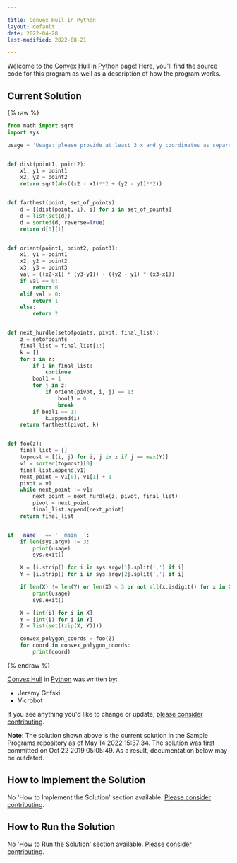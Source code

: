 ```yaml
---

title: Convex Hull in Python
layout: default
date: 2022-04-28
last-modified: 2022-08-21

---
```


Welcome to the [Convex Hull](https://sampleprograms.io/projects/convex-hull) in [Python](https://sampleprograms.io/languages/python) page! Here, you'll find the source code for this program as well as a description of how the program works.

## Current Solution

{% raw %}

```python
from math import sqrt
import sys

usage = 'Usage: please provide at least 3 x and y coordinates as separate lists (e.g. "100, 440, 210")'


def dist(point1, point2):
    x1, y1 = point1
    x2, y2 = point2
    return sqrt(abs((x2 - x1)**2 + (y2 - y1)**2))


def farthest(point, set_of_points):
    d = [(dist(point, i), i) for i in set_of_points]
    d = list(set(d))
    d = sorted(d, reverse=True)
    return d[0][1]


def orient(point1, point2, point3):
    x1, y1 = point1
    x2, y2 = point2
    x3, y3 = point3
    val = ((x2-x1) * (y3-y1)) - ((y2 - y1) * (x3-x1))
    if val == 0:
        return 0
    elif val > 0:
        return 1
    else:
        return 2


def next_hurdle(setofpoints, pivot, final_list):
    z = setofpoints
    final_list = final_list[1:]
    k = []
    for i in z:
        if i in final_list:
            continue
        bool1 = 1
        for j in z:
            if orient(pivot, i, j) == 1:
                bool1 = 0
                break
        if bool1 == 1:
            k.append(i)
    return farthest(pivot, k)


def foo(z):
    final_list = []
    topmost = [(i, j) for i, j in z if j == max(Y)]
    v1 = sorted(topmost)[0]
    final_list.append(v1)
    next_point = v1[0], v1[1] + 1
    pivot = v1
    while next_point != v1:
        next_point = next_hurdle(z, pivot, final_list)
        pivot = next_point
        final_list.append(next_point)
    return final_list


if __name__ == '__main__':
    if len(sys.argv) != 3:
        print(usage)
        sys.exit()

    X = [i.strip() for i in sys.argv[1].split(',') if i]
    Y = [i.strip() for i in sys.argv[2].split(',') if i]

    if len(X) != len(Y) or len(X) < 3 or not all(x.isdigit() for x in X) or not all(y.isdigit() for y in Y):
        print(usage)
        sys.exit()

    X = [int(i) for i in X]
    Y = [int(i) for i in Y]
    Z = list(set((zip(X, Y))))

    convex_polygon_coords = foo(Z)
    for coord in convex_polygon_coords:
        print(coord)
```

{% endraw %}

[Convex Hull](https://sampleprograms.io/projects/convex-hull) in [Python](https://sampleprograms.io/languages/python) was written by:

- Jeremy Grifski
- Vicrobot

If you see anything you'd like to change or update, [please consider contributing](https://github.com/TheRenegadeCoder/sample-programs).

**Note**: The solution shown above is the current solution in the Sample Programs repository as of May 14 2022 15:37:34. The solution was first committed on Oct 22 2019 05:05:49. As a result, documentation below may be outdated.

## How to Implement the Solution

No 'How to Implement the Solution' section available. [Please consider contributing](https://github.com/TheRenegadeCoder/sample-programs-website).

## How to Run the Solution

No 'How to Run the Solution' section available. [Please consider contributing](https://github.com/TheRenegadeCoder/sample-programs-website).